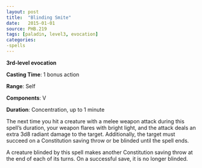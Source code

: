 ```yaml
---
layout: post
title:  "Blinding Smite"
date:   2015-01-01
source: PHB.219
tags: [paladin, level3, evocation]
categories:
-spells
---
```


**3rd-level evocation**

**Casting Time**: 1 bonus action

**Range**: Self

**Components**: V

**Duration**: Concentration, up to 1 minute

The next time you hit a creature with a melee weapon attack during this spell’s duration, your weapon flares with bright light, and the attack deals an extra 3d8 radiant damage to the target. Additionally, the target must succeed on a Constitution saving throw or be blinded until the spell ends.

A creature blinded by this spell makes another Constitution saving throw at the end of each of its turns. On a successful save, it is no longer blinded.
